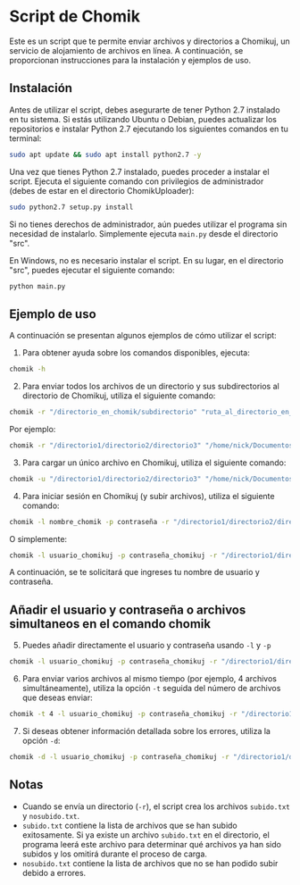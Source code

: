 # Script de Chomik

Este es un script que te permite enviar archivos y directorios a Chomikuj, un servicio de alojamiento de archivos en línea. A continuación, se proporcionan instrucciones para la instalación y ejemplos de uso.

## Instalación

Antes de utilizar el script, debes asegurarte de tener Python 2.7 instalado en tu sistema. Si estás utilizando Ubuntu o Debian, puedes actualizar los repositorios e instalar Python 2.7 ejecutando los siguientes comandos en tu terminal:

```bash
sudo apt update && sudo apt install python2.7 -y
```

Una vez que tienes Python 2.7 instalado, puedes proceder a instalar el script. Ejecuta el siguiente comando con privilegios de administrador (debes de estar en el directorio ChomikUploader):

```bash
sudo python2.7 setup.py install
```

Si no tienes derechos de administrador, aún puedes utilizar el programa sin necesidad de instalarlo. Simplemente ejecuta `main.py` desde el directorio "src".

En Windows, no es necesario instalar el script. En su lugar, en el directorio "src", puedes ejecutar el siguiente comando:

```bash
python main.py
```

## Ejemplo de uso

A continuación se presentan algunos ejemplos de cómo utilizar el script:

1. Para obtener ayuda sobre los comandos disponibles, ejecuta:

```bash
chomik -h
```

2. Para enviar todos los archivos de un directorio y sus subdirectorios al directorio de Chomikuj, utiliza el siguiente comando:

```bash
chomik -r "/directorio_en_chomik/subdirectorio" "ruta_al_directorio_en_disco"
```

Por ejemplo:

```bash
chomik -r "/directorio1/directorio2/directorio3" "/home/nick/Documentos"
```

3. Para cargar un único archivo en Chomikuj, utiliza el siguiente comando:

```bash
chomik -u "/directorio1/directorio2/directorio3" "/home/nick/Documentos/archivo.txt"
```

4. Para iniciar sesión en Chomikuj (y subir archivos), utiliza el siguiente comando:

```bash
chomik -l nombre_chomik -p contraseña -r "/directorio1/directorio2/directorio3" "./"
```

O simplemente:

```bash
chomik -l usuario_chomikuj -p contraseña_chomikuj -r "/directorio1/directorio2/directorio3" "/home/nick/Documentos"
```

A continuación, se te solicitará que ingreses tu nombre de usuario y contraseña.

## Añadir el usuario y contraseña o archivos simultaneos en el comando chomik

5. Puedes añadir directamente el usuario y contraseña usando `-l` y `-p`
```bash
chomik -l usuario_chomikuj -p contraseña_chomikuj -r "/directorio1/directorio2/directorio3" "/home/nick/Documentos"
```

6. Para enviar varios archivos al mismo tiempo (por ejemplo, 4 archivos simultáneamente), utiliza la opción `-t` seguida del número de archivos que deseas enviar:

```bash
chomik -t 4 -l usuario_chomikuj -p contraseña_chomikuj -r "/directorio1/directorio2/directorio3" "/home/nick/Documentos"
```

7. Si deseas obtener información detallada sobre los errores, utiliza la opción `-d`:

```bash
chomik -d -l usuario_chomikuj -p contraseña_chomikuj -r "/directorio1/directorio2/directorio3" "/home/nick/Documentos"
```

## Notas

- Cuando se envía un directorio (`-r`), el script crea los archivos `subido.txt` y `nosubido.txt`.
- `subido.txt` contiene la lista de archivos que se han subido exitosamente. Si ya existe un archivo `subido.txt` en el directorio, el programa leerá este archivo para determinar qué archivos ya han sido subidos y los omitirá durante el proceso de carga.
- `nosubido.txt` contiene la lista de archivos que no se han podido subir debido a errores.
